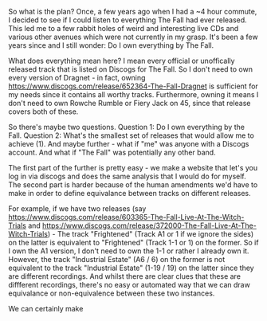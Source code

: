 So what is the plan? Once, a few years ago when I had a ~4 hour commute, I decided to see if I could listen to everything
The Fall had ever released. This led me to a few rabbit holes of weird and interesting live CDs and various other avenues
which were not currently in my grasp. It's been a few years since and I still wonder: Do I own everything by The Fall.

What does everything mean here? I mean every official or unoffically released track that is listed on Discogs for The Fall.
So I don't need to own every version of Dragnet - in fact, owning https://www.discogs.com/release/652364-The-Fall-Dragnet is
sufficient for my needs since it contains all worthy tracks. Furthermore, owning it means I don't need to own Rowche Rumble
or Fiery Jack on 45, since that release covers both of these.

So there's maybe two questions. Question 1: Do I own everything by the Fall. Question 2: What's the smallest set of releases
that would allow me to achieve (1). And maybe further - what if "me" was anyone with a Discogs account. And what if "The Fall" was
potentially any other band.

The first part of the further is pretty easy - we make a website that let's you log in via discogs and does the same analysis that
I would do for myself. The second part is harder because of the human amendments we'd have to make in order to define equivalance
between tracks on different releases.

For example, if we have two releases (say https://www.discogs.com/release/603365-The-Fall-Live-At-The-Witch-Trials and https://www.discogs.com/release/372000-The-Fall-Live-At-The-Witch-Trials) - 
The track "Frightened" (Track A1 or 1 if we ignore the sides) on the latter is equivalent to "Frightened" (Track 1-1 or 1) on the former.
So if I own the A1 version, I don't need to own the 1-1 or rather I already own it. However, the track "Industrial Estate" (A6 / 6) on the former
is not equivalent to the track "Industrial Estate" (1-19 / 19) on the latter since they are different recordings. And whilst there are
clear clues that these are diffferent recordings, there's no easy or automated way that we can draw equivalance or non-equivalence between
these two instances.

We can certainly make 